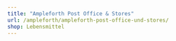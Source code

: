 ```yaml
---
title: "Ampleforth Post Office & Stores"
url: /ampleforth/ampleforth-post-office-und-stores/
shop: Lebensmittel
---
```

